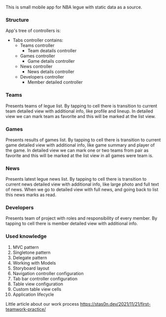 This is small mobile app for NBA legue with static data as a source.

### Structure
App's tree of controllers is:
- Tabs controller contains:
    - Teams controller
        - Team deatails controller
    - Games controller
        - Game details controller
    - News controller
        - News details controller
    - Developers controller
        - Member detailed controller

### Teams
Presents teams of legue list.
By tapping to cell there is transition to current team detailed view with additional info, like profile and lineup.
In detailed view we can mark team as favorite and this will be marked at the list view.

### Games
Presents results of games list.
By tapping to cell there is transition to current game detailed view with additional info, like game summary and player of the game.
In detailed view we can mark one or two teams from pair as favorite and this will be marked at the list view in all games were team is.

### News
Presents latest legue news list.
By tapping to cell there is transition to current news detailed view with additional info, like large photo and full text of news.
When we go to detailed view with full news, and going back to list this news marks as read.

### Developers
Presents team of project with roles and responsibility of every member.
By tapping to cell there is member detailed view with additional info.

### Used knowledge
1. MVC pattern
2. Singletone pattern
3. Delegate pattern
4. Working with Models
6. Storyboard layout
7. Navigation controller configuration
8. Tab bar controller configuration
9. Table view configuration
10. Custom table view cells
11. Application lifecycle

Little article about our work process https://stas0n.dev/2021/11/21/first-teamwork-practice/
